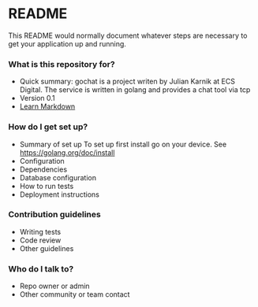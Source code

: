 # README #

This README would normally document whatever steps are necessary to get your application up and running.

### What is this repository for? ###

* Quick summary: gochat is a project writen by Julian Karnik at ECS Digital. The service is written in golang and provides a chat tool via tcp
* Version 0.1
* [Learn Markdown](https://bitbucket.org/tutorials/markdowndemo)

### How do I get set up? ###

* Summary of set up
To set up first install go on your device. See https://golang.org/doc/install
* Configuration
* Dependencies
* Database configuration
* How to run tests
* Deployment instructions

### Contribution guidelines ###

* Writing tests
* Code review
* Other guidelines

### Who do I talk to? ###

* Repo owner or admin
* Other community or team contact